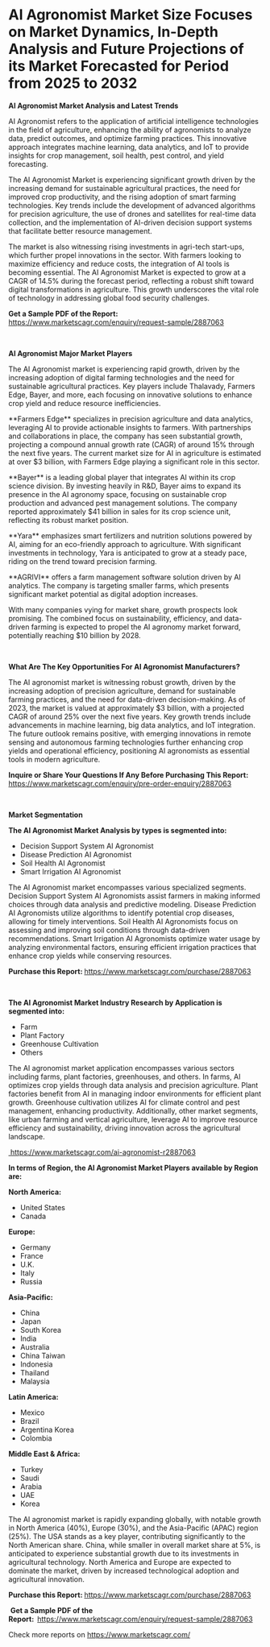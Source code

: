 <p><h1>AI Agronomist Market Size Focuses on Market Dynamics, In-Depth Analysis and Future Projections of its Market Forecasted for Period from 2025 to 2032</h1></p><p><strong>AI Agronomist Market Analysis and Latest Trends</strong></p>
<p><p>AI Agronomist refers to the application of artificial intelligence technologies in the field of agriculture, enhancing the ability of agronomists to analyze data, predict outcomes, and optimize farming practices. This innovative approach integrates machine learning, data analytics, and IoT to provide insights for crop management, soil health, pest control, and yield forecasting.</p><p>The AI Agronomist Market is experiencing significant growth driven by the increasing demand for sustainable agricultural practices, the need for improved crop productivity, and the rising adoption of smart farming technologies. Key trends include the development of advanced algorithms for precision agriculture, the use of drones and satellites for real-time data collection, and the implementation of AI-driven decision support systems that facilitate better resource management.</p><p>The market is also witnessing rising investments in agri-tech start-ups, which further propel innovations in the sector. With farmers looking to maximize efficiency and reduce costs, the integration of AI tools is becoming essential. The AI Agronomist Market is expected to grow at a CAGR of 14.5% during the forecast period, reflecting a robust shift toward digital transformations in agriculture. This growth underscores the vital role of technology in addressing global food security challenges.</p></p>
<p><strong>Get a Sample PDF of the Report:&nbsp;</strong> <a href="https://www.marketscagr.com/enquiry/request-sample/2887063?utm_campaign=2944&utm_medium=2&utm_source=Github&utm_content=ia&utm_term=13032025&utm_id=ai-agronomist">https://www.marketscagr.com/enquiry/request-sample/2887063</a></p>
<p>&nbsp;</p>
<p><strong>AI Agronomist Major Market Players</strong></p>
<p><p>The AI Agronomist market is experiencing rapid growth, driven by the increasing adoption of digital farming technologies and the need for sustainable agricultural practices. Key players include Thalavady, Farmers Edge, Bayer, and more, each focusing on innovative solutions to enhance crop yield and reduce resource inefficiencies.</p><p>**Farmers Edge** specializes in precision agriculture and data analytics, leveraging AI to provide actionable insights to farmers. With partnerships and collaborations in place, the company has seen substantial growth, projecting a compound annual growth rate (CAGR) of around 15% through the next five years. The current market size for AI in agriculture is estimated at over $3 billion, with Farmers Edge playing a significant role in this sector.</p><p>**Bayer** is a leading global player that integrates AI within its crop science division. By investing heavily in R&D, Bayer aims to expand its presence in the AI agronomy space, focusing on sustainable crop production and advanced pest management solutions. The company reported approximately $41 billion in sales for its crop science unit, reflecting its robust market position.</p><p>**Yara** emphasizes smart fertilizers and nutrition solutions powered by AI, aiming for an eco-friendly approach to agriculture. With significant investments in technology, Yara is anticipated to grow at a steady pace, riding on the trend toward precision farming.</p><p>**AGRIVI** offers a farm management software solution driven by AI analytics. The company is targeting smaller farms, which presents significant market potential as digital adoption increases.</p><p>With many companies vying for market share, growth prospects look promising. The combined focus on sustainability, efficiency, and data-driven farming is expected to propel the AI agronomy market forward, potentially reaching $10 billion by 2028.</p></p>
<p>&nbsp;</p>
<p><strong>What Are The Key Opportunities For AI Agronomist Manufacturers?</strong></p>
<p><p>The AI agronomist market is witnessing robust growth, driven by the increasing adoption of precision agriculture, demand for sustainable farming practices, and the need for data-driven decision-making. As of 2023, the market is valued at approximately $3 billion, with a projected CAGR of around 25% over the next five years. Key growth trends include advancements in machine learning, big data analytics, and IoT integration. The future outlook remains positive, with emerging innovations in remote sensing and autonomous farming technologies further enhancing crop yields and operational efficiency, positioning AI agronomists as essential tools in modern agriculture.</p></p>
<p><strong>Inquire or Share Your Questions If Any Before Purchasing This Report:</strong> <a href="https://www.marketscagr.com/enquiry/pre-order-enquiry/2887063?utm_campaign=2944&utm_medium=2&utm_source=Github&utm_content=ia&utm_term=13032025&utm_id=ai-agronomist">https://www.marketscagr.com/enquiry/pre-order-enquiry/2887063</a></p>
<p>&nbsp;</p>
<p><strong>Market Segmentation</strong></p>
<p><strong>The AI Agronomist Market Analysis by types is segmented into:</strong></p>
<p><ul><li>Decision Support System AI Agronomist</li><li>Disease Prediction AI Agronomist</li><li>Soil Health AI Agronomist</li><li>Smart Irrigation AI Agronomist</li></ul></p>
<p><p>The AI Agronomist market encompasses various specialized segments. Decision Support System AI Agronomists assist farmers in making informed choices through data analysis and predictive modeling. Disease Prediction AI Agronomists utilize algorithms to identify potential crop diseases, allowing for timely interventions. Soil Health AI Agronomists focus on assessing and improving soil conditions through data-driven recommendations. Smart Irrigation AI Agronomists optimize water usage by analyzing environmental factors, ensuring efficient irrigation practices that enhance crop yields while conserving resources.</p></p>
<p><strong>Purchase this Report:&nbsp;</strong><a href="https://www.marketscagr.com/purchase/2887063?utm_campaign=2944&utm_medium=2&utm_source=Github&utm_content=ia&utm_term=13032025&utm_id=ai-agronomist">https://www.marketscagr.com/purchase/2887063</a></p>
<p>&nbsp;</p>
<p><strong>The AI Agronomist Market Industry Research by Application is segmented into:</strong></p>
<p><ul><li>Farm</li><li>Plant Factory</li><li>Greenhouse Cultivation</li><li>Others</li></ul></p>
<p><p>The AI agronomist market application encompasses various sectors including farms, plant factories, greenhouses, and others. In farms, AI optimizes crop yields through data analysis and precision agriculture. Plant factories benefit from AI in managing indoor environments for efficient plant growth. Greenhouse cultivation utilizes AI for climate control and pest management, enhancing productivity. Additionally, other market segments, like urban farming and vertical agriculture, leverage AI to improve resource efficiency and sustainability, driving innovation across the agricultural landscape.</p></p>
<p><a href="https://www.marketscagr.com/ai-agronomist-r2887063?utm_campaign=2944&utm_medium=2&utm_source=Github&utm_content=ia&utm_term=13032025&utm_id=ai-agronomist">&nbsp;https://www.marketscagr.com/ai-agronomist-r2887063</a></p>
<p><strong>In terms of Region, the AI Agronomist Market Players available by Region are:</strong></p>
<p>
    <p> <strong> North America: </strong>
        <ul>
            <li>United States</li>
            <li>Canada</li>
        </ul>
        </p> 
    <p> <strong> Europe: </strong>
        <ul>
            <li>Germany</li>
            <li>France</li>
            <li>U.K.</li>
            <li>Italy</li>
            <li>Russia</li>
        </ul>
        </p> 
    <p> <strong> Asia-Pacific: </strong>
        <ul>
            <li>China</li>
            <li>Japan</li>
            <li>South Korea</li>
            <li>India</li>
            <li>Australia</li>
            <li>China Taiwan</li>
            <li>Indonesia</li>
            <li>Thailand</li>
            <li>Malaysia</li>
        </ul>
        </p> 
    <p> <strong> Latin America: </strong>
        <ul>
            <li>Mexico</li>
            <li>Brazil</li>
            <li>Argentina Korea</li>
            <li>Colombia</li>
        </ul>
        </p> 
    <p> <strong> Middle East & Africa: </strong>
        <ul>
            <li>Turkey</li>
            <li>Saudi</li>
            <li>Arabia</li>
            <li>UAE</li>
            <li>Korea</li>
        </ul>
    </p>
    </p>
<p><p>The AI agronomist market is rapidly expanding globally, with notable growth in North America (40%), Europe (30%), and the Asia-Pacific (APAC) region (25%). The USA stands as a key player, contributing significantly to the North American share. China, while smaller in overall market share at 5%, is anticipated to experience substantial growth due to its investments in agricultural technology. North America and Europe are expected to dominate the market, driven by increased technological adoption and agricultural innovation.</p></p>
<p><strong>Purchase this Report: </strong><a href="https://www.marketscagr.com/purchase/2887063?utm_campaign=2944&utm_medium=2&utm_source=Github&utm_content=ia&utm_term=13032025&utm_id=ai-agronomist">https://www.marketscagr.com/purchase/2887063</a></p>
<p>&nbsp;<strong>Get a Sample PDF of the Report:&nbsp;&nbsp;</strong><a href="https://www.marketscagr.com/enquiry/request-sample/2887063?utm_campaign=2944&utm_medium=2&utm_source=Github&utm_content=ia&utm_term=13032025&utm_id=ai-agronomist">https://www.marketscagr.com/enquiry/request-sample/2887063</a></p>
<p><strong></strong></p>
<p>Check more reports on <a href="https://www.marketscagr.com/?utm_campaign=2944&utm_medium=2&utm_source=Github&utm_content=ia&utm_term=13032025&utm_id=ai-agronomist">https://www.marketscagr.com/</a></p>
